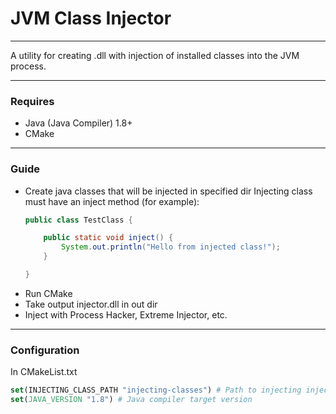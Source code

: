 # JVM Class Injector
___
A utility for creating .dll with injection of installed classes into the JVM process.
___
### Requires
+ Java (Java Compiler) 1.8+
+ CMake
___
### Guide
+ Create java classes that will be injected in specified dir
    Injecting class must have an inject method (for example):
    ```java
    public class TestClass {
    
        public static void inject() {
            System.out.println("Hello from injected class!");
        }
    
    }
    ```
+ Run CMake
+ Take output injector.dll in out dir
+ Inject with Process Hacker, Extreme Injector, etc.
___
### Configuration
In CMakeList.txt

```cmake
set(INJECTING_CLASS_PATH "injecting-classes") # Path to injecting injecting-classes (by default in injecting-classes)
set(JAVA_VERSION "1.8") # Java compiler target version
```
